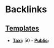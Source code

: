 
# Backlinks
## [Templates](<Templates.md>)
- **[Taxi](<Taxi.md>):** 50
        - **[Public](<Public.md>):**

